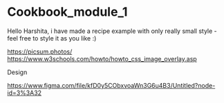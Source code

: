 # Cookbook_module_1
Hello Harshita,
i have made a recipe example with only really small style - feel free to style it as you like :)

https://picsum.photos/
https://www.w3schools.com/howto/howto_css_image_overlay.asp

Design

https://www.figma.com/file/kfD0y5CObxvoaWn3G6u4B3/Untitled?node-id=3%3A32
